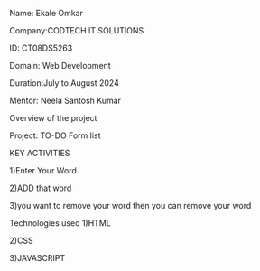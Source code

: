 
Name: Ekale Omkar

Company:CODTECH IT SOLUTIONS

ID: CT08DS5263

Domain: Web Development

Duration:July to August 2024

Mentor: Neela Santosh Kumar

Overview of the project

Project: TO-DO Form list

KEY ACTIVITIES

1)Enter Your Word

2)ADD that word

3)you want to remove your word then you can remove your word

Technologies used
1)HTML

2)CSS

3)JAVASCRIPT


